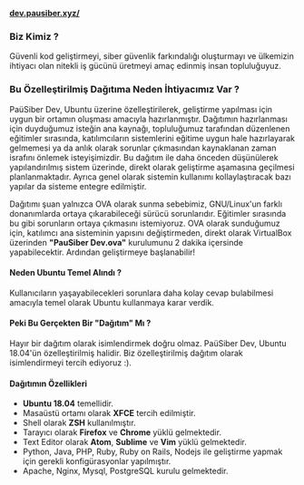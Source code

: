 [**dev.pausiber.xyz/**](https://dev.pausiber.xyz)

### Biz Kimiz ?

Güvenli kod geliştirmeyi, siber güvenlik farkındalığı oluşturmayı ve ülkemizin ihtiyacı olan nitekli iş gücünü üretmeyi amaç edinmiş insan topluluğuyuz.

### Bu Özelleştirilmiş Dağıtıma Neden İhtiyacımız Var ?

PaüSiber Dev, Ubuntu üzerine özelleştirilerek, geliştirme yapılması için uygun bir ortamın oluşması amacıyla hazırlanmıştır. Dağıtımın hazırlanması için duyduğumuz isteğin ana kaynağı, topluluğumuz tarafından düzenlenen eğitimler sırasında, katılımcıların sistemlerini eğitime uygun hale hazırlayarak gelmemesi ya da anlık olarak sorunlar çıkmasından kaynaklanan zaman israfını önlemek isteyişimizdir. Bu dağıtım ile daha önceden düşünülerek yapılandırılmış sistem üzerinde, direkt olarak geliştirme aşamasına geçilmesi planlanmaktadır. Ayrıca genel olarak sistemin kullanımı kollaylaştıracak bazı yapılar da sisteme entegre edilmiştir.

Dağıtımı şuan yalnızca OVA olarak sunma sebebimiz, GNU/Linux'un farklı donanımlarda ortaya çıkarabileceği sürücü sorunlarıdır. Eğitimler sırasında bu gibi sorunların ortaya çıkmasını istemiyoruz. OVA olarak sunduğumuz için, katılımcı ana sisteminin yapısını değiştirmeden, direkt olarak VirtualBox üzerinden **"PauSiber Dev.ova"** kurulumunu 2 dakika içersinde yapabilecektir. Ardından geliştirmeye başlanabilir!

#### Neden Ubuntu Temel Alındı ?

Kullanıcıların yaşayabilecekleri sorunlara daha kolay cevap bulabilmesi amacıyla temel olarak Ubuntu kullanmaya karar verdik. 

#### Peki Bu Gerçekten Bir "Dağıtım" Mı ?

Hayır bir dağıtım olarak isimlendirmek doğru olmaz. PaüSiber Dev, Ubuntu 18.04'ün özelleştirilmiş halidir. Biz özelleştirilmiş dağıtım olarak isimlendirmeyi tercih ediyoruz :).

#### Dağıtımın Özellikleri

- **Ubuntu 18.04** temellidir.
- Masaüstü ortamı olarak **XFCE** tercih edilmiştir.
- Shell olarak **ZSH** kullanılmıştır.
- Tarayıcı olarak **Firefox** ve **Chrome** yüklü gelmektedir.
- Text Editor olarak **Atom**, **Sublime** ve **Vim** yüklü gelmektedir.
- Python, Java, PHP, Ruby, Ruby on Rails, Nodejs ile geliştirme yapmak için gerekli konfigürasyonlar yapılmıştır.
- Apache, Nginx, Mysql, PostgreSQL kurulu gelmektedir.
